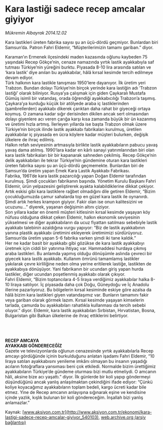 # Kara lastiği sadece recep amcalar giyiyor

*Mükremin Albayrak 2014.12.02*

<div class="pNewsDetailMainContent" itemprop="articleBody">
 <p>
  Kara lastikleri üreten fabrika sayısı şu an üçü-dördü geçmiyor. Bunlardan biri Samsun’da. Patron Fahri Eldemir, “Müşterilerimizin tamamı gariban.” diyor.
 </p>
 <p>
  Karaman’ın Ermenek ilçesindeki maden kazasında oğlunu kaybeden 75 yaşındaki Recep Gökçe’nin, cenaze namazında yırtık lastik ayakkabıyla saf tutması Türkiye’nin yüreğini burktu. Piyasada 8-10 lira arasında satılan ve ‘kara lastik’ diye anılan bu ayakkabılar, hâlâ kırsal kesimde tercih edilmeye devam ediyor.
  <br>
   Türk halkının kara lastikle tanışması 1950’lere dayanıyor. İlk üretim yeri Trabzon. Bundan dolayı Türkiye’nin birçok yerinde kara lastiğin adı ‘Trabzon lastiği’ olarak biliniyor. Rusya’ya çalışmak için giden Çaykaralı Mustafa Gümüş isimli bir vatandaş, orada öğrendiği ayakkabıcılığı Trabzon’a taşımış. Çaykara’ya kurduğu küçük bir atölyede araba iç lastiklerinden (şambrellerden) ayakkabı dikerek çarıktan daha rahat bir giyeceği ortaya koymuş. O zamana kadar sığır derisinden dikilen ancak sert olmasından dolayı giyenlere acı veren çarığa karşı kısa zamanda büyük bir ün kazanmış ve üretimi hızla artmış. İlerleyen yıllarda ise başta Trabzon olmak üzere Türkiye’nin birçok ilinde lastik ayakkabı fabrikaları kurulmuş, üretilen ayakkabılar iç piyasada en ücra köylere kadar müşteri bulurken, değişik ülkelere de ihraç edilmiş.
   <br>
    Halkın refah seviyesinin artmasıyla birlikte lastik ayakkabıların pabucu yavaş yavaş dama atılmış. 1990’lara kadar en kârlı sanayi yatırımlarından biri olan kara lastik fabrikaları bir bir kapanarak sahneden çekilmiş. Recep Gökçe’nin delik ayakkabıları ile tekrar Türkiye’nin gündemine oturan kara lastikleri üreten fabrika sayısı şu an üçü-dördü geçmemekte. Bunlardan biri de Samsun’da üretim yapan Emek Kara Lastik Ayakkabı Fabrikası.
    <br>
     Fabrika, 1961’de kara lastik pazarcılığı yapan Doğan Eldemir tarafından kurulmuş. Şimdi çocukları fabrikanın başında. Yönetim Kurulu Başkanı Fahri Eldemir, ürün yelpazesini geliştirerek ayakta kalabildiklerine dikkat çekiyor. Artık eskisi gibi kara lastiklere rağbet olmadığını dile getiren Eldemir, “Bizim çocukluğumuzda çamur sahalarda top en güzel kara lastik ile oynanırdı. Şimdi artık herkes krampon giyiyor. Fakir olan ise onun kalitesizini ve ucuzunu...” diyerek, yaşanan değişimin altını çiziyor.
     <br>
      Son yıllara kadar en önemli müşteri kitlesinin kırsal kesimde yaşayan köy nüfusu olduğuna dikkat çeken Eldemir, halkın ekonomik seviyesinin yükselmesi ve diğer ayakkabıların da ucuz fiyattan satılması sebebiyle lastik ayakkabı talebinin azaldığına vurgu yapıyor: “Biz de lastik ayakkabının yanına plastik ayakkabı üretimini ekleyerek üretimimizi sürdürüyoruz. Samsun’da üretim yapan 5-6 fabrika varken şimdi iki tane kaldık.”
      <br/>
      Her ne kadar basit bir ayakkabı gibi gözükse de kara lastik ayakkabıyı üretmek için ciddi bir yatırıma ihtiyaç var. Hammaddesi hurdaya çıkmış araba lastikleri. Bu anlamda yapmış olduğu dönüşümle aslında çevreci bir giyecek kara lastik ayakkabı. Kullanım ömrünü tamamlamış lastikler yakılarak çevre kirliliğine neden olma yerine eritilerek lastiğe, lastikten de ayakkabıya dönüşüyor. Yani fabrikanın bir ucundan giriş yapan hurda lastikler, diğer ucundan poşetlenmiş ayakkabı olarak çıkıyor.
      <br/>
      Fahri Eldemir, “Bizim toptancılara 4-5 liraya verdiğimiz ayakkabılar halka 8-10 liraya satılıyor. İç piyasada daha çok Doğu, Güneydoğu ve İç Anadolu illerine pazarlıyoruz. Bu bölgelerin kırsal kesiminde eskiye göre azalsa da hâlâ bizim kara lastikleri giyen vatandaşımız var. Bunların tamamını fakir veya gariban olarak görmek lazım. Kırsal kesimde yaşayan kimselerin tarlada, çamurda bu ayakkabıları rahatlıkla kullanması da tercih sebebi oluyor.” diyor. Eldemir, kara lastik ayakkabıları Sırbistan, Hırvatistan, Bosna, Bulgaristan gibi Balkan ülkelerine de ihraç ettiklerini belirtiyor.
     </br>
    </br>
   </br>
  </br>
 </p>
 <p>
  <strong>
   RECEP AMCAYA
   <br/>
   AYAKKABI GÖNDERECEĞİZ
  </strong>
  <br/>
  Gazete ve televizyonlarda oğlunun cenazesinde yırtık ayakkabılarla Recep amcayı gördüğünde içinin burkulduğunu anlatan işadamı Fahri Eldemir, “10 liraya satılan ayakkabısını yenileme imkânı olmayan bu insanın yaşadığı acıların fotoğraflara yansıması beni çok etkiledi. Normalde bizim ürettiğimiz ayakkabıların Türkiye’de gündeme oturması bizi mutlu etmeliydi. O amcanın hâli, aksine bize acı yaşattı.” diyor. İlk günlerde bir koli yapıp göndermeyi düşündüğünü ancak yanlış anlaşılmaktan çekindiğini ifade ediyor: “Çünkü koliye koyacağımız ayakkabıların toplam bedeli, kargo ücreti kadar bile etmez. Yine de Recep amcanın anlayışına sığınarak eşine ve kendisine içinde yazlık, kışlık bulunan bir koli göndereceğim. İnşallah bizi yanlış anlamazlar.”
 </p>
</div>


Kaynak: [www.aksiyon.com.tr](http://www.aksiyon.com.tr/ekonomi/kara-lastigi-sadece-recep-amcalar-giyiyor_540103), [web.archive.org (arşiv bağlantısı)](http://web.archive.org/web/20150820110528/http://www.aksiyon.com.tr/ekonomi/kara-lastigi-sadece-recep-amcalar-giyiyor_540103)
